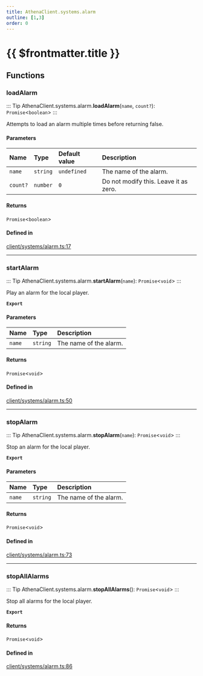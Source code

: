```yaml
---
title: AthenaClient.systems.alarm
outline: [1,3]
order: 0
---
```


# {{ $frontmatter.title }}


## Functions

### loadAlarm

::: Tip
AthenaClient.systems.alarm.**loadAlarm**(`name`, `count?`): `Promise`<`boolean`\>
:::

Attempts to load an alarm multiple times before returning false.

#### Parameters

| Name | Type | Default value | Description |
| :------ | :------ | :------ | :------ |
| `name` | `string` | `undefined` | The name of the alarm. |
| `count?` | `number` | `0` | Do not modify this. Leave it as zero. |

#### Returns

`Promise`<`boolean`\>

#### Defined in

[client/systems/alarm.ts:17](https://github.com/Stuyk/altv-athena/blob/6013452/src/core/client/systems/alarm.ts#L17)

___

### startAlarm

::: Tip
AthenaClient.systems.alarm.**startAlarm**(`name`): `Promise`<`void`\>
:::

Play an alarm for the local player.

**`Export`**

#### Parameters

| Name | Type | Description |
| :------ | :------ | :------ |
| `name` | `string` | The name of the alarm. |

#### Returns

`Promise`<`void`\>

#### Defined in

[client/systems/alarm.ts:50](https://github.com/Stuyk/altv-athena/blob/6013452/src/core/client/systems/alarm.ts#L50)

___

### stopAlarm

::: Tip
AthenaClient.systems.alarm.**stopAlarm**(`name`): `Promise`<`void`\>
:::

Stop an alarm for the local player.

**`Export`**

#### Parameters

| Name | Type | Description |
| :------ | :------ | :------ |
| `name` | `string` | The name of the alarm. |

#### Returns

`Promise`<`void`\>

#### Defined in

[client/systems/alarm.ts:73](https://github.com/Stuyk/altv-athena/blob/6013452/src/core/client/systems/alarm.ts#L73)

___

### stopAllAlarms

::: Tip
AthenaClient.systems.alarm.**stopAllAlarms**(): `Promise`<`void`\>
:::

Stop all alarms for the local player.

**`Export`**

#### Returns

`Promise`<`void`\>

#### Defined in

[client/systems/alarm.ts:86](https://github.com/Stuyk/altv-athena/blob/6013452/src/core/client/systems/alarm.ts#L86)
